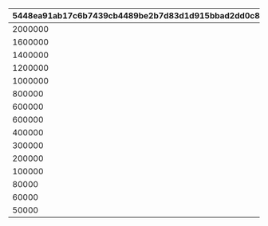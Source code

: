|5448ea91ab17c6b7439cb4489be2b7d83d1d915bbad2dd0c854dad33a8fb6545|7cc6dc0a3f425c3472cba3026f24217f33d71ab73edd4ae7c81012fabb54ee6d|911107bdaaf616ed0b50180fcc79e3bb9a26d4c0c1cfed6ed0a60f646eacecd9|940297ae180365bf0dc003aff8c38af3537263f1a4a24ed1acd2f26c7a6f11d8|796df312491806c475072a7a7ffb568f956b6aca5b08256a6d5b1a43412e1060|7da6161b0aef03c39ea5cca37fe0f259f31a84ee019946c554bba1de8592dbf4|7286c6686e39618ff48beb367ee78a1a3c3cb36372ebf9c35183acb745456f45|8cb5e617a811b0bf15c9cca68fc8e7bf8026acbb3aacfb7c6bfe0903bc5aa6c7|57f9aaf4871616b6af6327b6a3cb0c8b583c1aba454d4f9abc27662a10a0841d|32f09ed7cd445f7584f3e237336cb58332b31af50b26f0ac7568bd98ad0b7fc1|3bd96f0b6ad903c20eb00f2d9b0fc957b923153b68ec539a7e212b3c36dc96b6|0f6e2f16799898865fe79ae933cf27a2b98dd0ce7d1a6cffc1953124bb4e29a5|0c4b5ca8194a796daacd7deebf87568d65df97d7601de25c10c40b14afa8a700|2956819be5f539433ca1708e6b89cd1cbdae6efa32ebc46a0b930b856992772b|3b49bf650df65b619cd3b58d74cd9dd51614ce32b142c7ab3247df91649a3dfa|6eab9961fb2419f6e77cac15437953f4b18fe7cb661c0c6758b93ab5c8992363|e979a32e76c7282ba3bd6845a969015e708f66459ec3aa8fbbc038d3e2c67da0|94155c32c38000f8539baa7c5401ef49d69e2934039be6d8ef83714c2bf9d08c|a3895dff9767518c6c4ce8d3575a9e6a79463a8efdebcee99f00640956175c2f|
| --- | --- | --- | --- | --- | --- | --- | --- | --- | --- | --- | --- | --- | --- | --- | --- | --- | --- | --- |
|2000000|0|0|0|1|23001|0|1|50|80|12|94002|20004|0|1002200|0|2|50|2|
|1600000|0|0|0|51|23001|0|2|40|80|12|94002|20004|0|1002200|0|2|100|2|
|1400000|0|0|0|101|23001|0|3|40|60|12|94002|20004|0|1002200|0|2|200|2|
|1200000|0|0|0|201|23001|0|4|35|60|12|94002|20004|0|1002200|0|2|500|2|
|1000000|0|0|0|501|23001|0|5|35|40|12|94002|20004|0|1002200|0|2|1000|2|
|800000|0|0|0|1001|23001|0|6|30|40|12|94002|20004|0|1002200|0|2|1500|2|
|600000|0|0|0|1501|23001|0|7|25|40|12|94002|20004|0|1002200|0|2|2000|2|
|600000|0|0|0|2001|23001|0|8|25|80|12|94002|20003|0|1002200|0|2|3000|2|
|400000|0|0|0|3001|23001|0|9|20|60|12|94002|20003|0|1002200|0|2|5000|2|
|300000|0|0|0|5001|23001|0|10|15|40|12|94002|20003|0|1002200|0|2|10000|2|
|200000|0|0|0|10001|23001|0|11|10|20|12|94002|20003|0|1002200|0|2|100000|2|
|100000|0|0|0|100001|23001|0|12|5|12|12|94002|20003|0|1002200|0|2|200000|2|
|80000|0|0|0|200001|23001|0|13|5|8|12|94002|20003|0|1002200|0|2|300000|2|
|60000|0|0|0|300001|23001|0|14|5|5|12|94002|20003|0|1002200|0|2|400000|2|
|50000|0|0|0|400001|23001|0|15|5|3|12|94002|20003|0|1002200|0|2|-1|2|